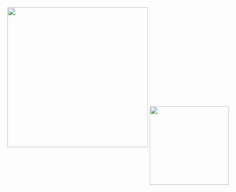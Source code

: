 

<img  height="320em" src="https://github-readme-stats.vercel.app/api/top-langs/?username=manojprabakarr&langs_count=8&theme=tokyonight"/>

<img  align="center"  height="180em" src="https://github-readme-stats.vercel.app/api?username=manojprabakarr&show_icons=true&theme=tokyonight&hide_border=true&&count_private=true&include_all_commits=true"/> 


